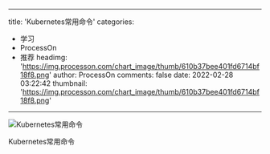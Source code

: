
---
title: 'Kubernetes常用命令'
categories: 
 - 学习
 - ProcessOn
 - 推荐
headimg: 'https://img.processon.com/chart_image/thumb/610b37bee401fd6714bf18f8.png'
author: ProcessOn
comments: false
date: 2022-02-28 03:22:42
thumbnail: 'https://img.processon.com/chart_image/thumb/610b37bee401fd6714bf18f8.png'
---

<div>   
<img class="thumb" alt="Kubernetes常用命令" src="https://img.processon.com/chart_image/thumb/610b37bee401fd6714bf18f8.png" referrerpolicy="no-referrer">
<p>Kubernetes常用命令</p>  
</div>
            